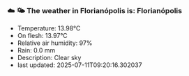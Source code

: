 ### ☁️ 🌤️  The weather in Florianópolis is: Florianópolis

- Temperature: 13.98°C
- On flesh: 13.97°C
- Relative air humidity: 97%
- Rain: 0.0 mm
- Description: Clear sky
- last updated: 2025-07-11T09:20:16.302037
